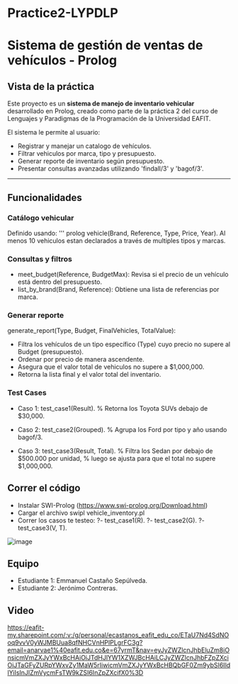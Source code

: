 # Practice2-LYPDLP
# Sistema de gestión de ventas de vehículos - Prolog

## Vista de la práctica 

Este proyecto es un **sistema de manejo de inventario vehicular** desarrollado en Prolog, creado como parte de la práctica 2 del curso de Lenguajes y Paradigmas de la Programación de la Universidad EAFIT. 

El sistema le permite al usuario:
- Registrar y manejar un catalogo de vehículos.
- Filtrar vehiculos por marca, tipo y presupuesto.
- Generar reporte de inventario según presupuesto.
- Presentar consultas avanzadas utilizando 'findall/3' y 'bagof/3'.
  
---

## Funcionalidades 

### Catálogo vehicular 
Definido usando: 
''' prolog
vehicle(Brand, Reference, Type, Price, Year).
Al menos 10 vehiculos estan declarados a través de multiples tipos y marcas. 

### Consultas y filtros 
- meet_budget(Reference, BudgetMax): Revisa si el precio de un vehículo está dentro del presupuesto.
- list_by_brand(Brand, Reference): Obtiene una lista de referencias por marca. 

### Generar reporte 
generate_report(Type, Budget, FinalVehicles, TotalValue):
- Filtra los vehículos de un tipo específico (Type) cuyo precio no supere al Budget (presupuesto).
- Ordenar por precio de manera ascendente.
- Asegura que el valor total de vehiculos no supere a $1,000,000.
- Retorna la lista final y el valor total del inventario.

### Test Cases 
- Caso 1: test_case1(Result).
% Retorna los Toyota SUVs debajo de $30,000.

- Caso 2: test_case2(Grouped).
% Agrupa los Ford por tipo y año usando bagof/3.

- Caso 3: test_case3(Result, Total).
% Filtra los Sedan por debajo de $500.000 por unidad,
% luego se ajusta para que el total no supere $1,000,000.

## Correr el código 

- Instalar SWI-Prolog (https://www.swi-prolog.org/Download.html)
- Cargar el archivo swipl vehicle_inventory.pl
- Correr los casos te testeo:
?- test_case1(R).
?- test_case2(G).
?- test_case3(V, T).

![image](https://github.com/user-attachments/assets/47c602a5-d178-433f-8822-cc4920040ded)


## Equipo 
- Estudiante 1: Emmanuel Castaño Sepúlveda.
- Estudiante 2: Jerónimo Contreras. 

## Video
https://eafit-my.sharepoint.com/:v:/g/personal/ecastanos_eafit_edu_co/ETaU7Nd4SdNOoq9vvV0yWJMBUua8qfNHCVnHPIPLgrFC3g?email=anarvae1%40eafit.edu.co&e=67yrmT&nav=eyJyZWZlcnJhbEluZm8iOnsicmVmZXJyYWxBcHAiOiJTdHJlYW1XZWJBcHAiLCJyZWZlcnJhbFZpZXciOiJTaGFyZURpYWxvZy1MaW5rIiwicmVmZXJyYWxBcHBQbGF0Zm9ybSI6IldlYiIsInJlZmVycmFsTW9kZSI6InZpZXcifX0%3D
  
